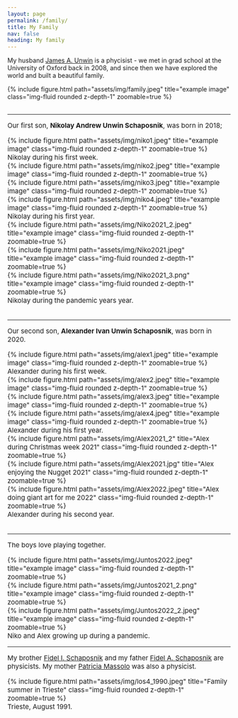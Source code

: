 ```yaml
---
layout: page
permalink: /family/
title: My Family
nav: false
heading: My family
---
```


My husband [James A. Unwin](https://unwin.people.uic.edu/James_Unwin.html) is a phycisist - we met in grad school at the University of Oxford back in 2008, and since then we have explored the world and built a beautiful family. 

 
<div class="row">
    <div class="col-sm mt-3 mt-md-0">
        {% include figure.html path="assets/img/family.jpeg" title="example image" class="img-fluid rounded z-depth-1" zoomable=true %}
    </div>
</div>

<br>

 
<hr>
<span style="font-size:15px">
 

Our first son, <b>Nikolay Andrew Unwin Schaposnik</b>, was born in 2018; 

 
<div class="row">
    <div class="col-sm mt-3 mt-md-0">
        {% include figure.html path="assets/img/niko1.jpeg" title="example image" class="img-fluid rounded z-depth-1" zoomable=true %}
    </div>
</div>
<div class="caption">
    Nikolay during his first week.
</div>





<div class="row">
    <div class="col-sm mt-3 mt-md-0">
        {% include figure.html path="assets/img/niko2.jpeg" title="example image" class="img-fluid rounded z-depth-1" zoomable=true %}
    </div>
    <div class="col-sm mt-3 mt-md-0">
        {% include figure.html path="assets/img/niko3.jpeg" title="example image" class="img-fluid rounded z-depth-1" zoomable=true %}
    </div>
    <div class="col-sm mt-3 mt-md-0">
        {% include figure.html path="assets/img/niko4.jpeg" title="example image" class="img-fluid rounded z-depth-1" zoomable=true %}
    </div>
</div>
<div class="caption">
    Nikolay during his first year.
</div>


<div class="row">
    <div class="col-sm mt-3 mt-md-0">
        {% include figure.html path="assets/img/Niko2021_2.jpeg" title="example image" class="img-fluid rounded z-depth-1" zoomable=true %}
    </div>
    <div class="col-sm mt-3 mt-md-0">
        {% include figure.html path="assets/img/Niko2021.jpeg" title="example image" class="img-fluid rounded z-depth-1" zoomable=true %}
    </div>
    <div class="col-sm mt-3 mt-md-0">
        {% include figure.html path="assets/img/Niko2021_3.png" title="example image" class="img-fluid rounded z-depth-1" zoomable=true  %}
    </div>
</div>
<div class="caption">
    Nikolay during the pandemic years year.
</div>



<br>

 
<hr>
<span style="font-size:15px">
 

Our second son, <b>Alexander Ivan Unwin Schaposnik</b>, was born in 2020.

 
<div class="row">
    <div class="col-sm mt-3 mt-md-0">
        {% include figure.html path="assets/img/alex1.jpeg" title="example image" class="img-fluid rounded z-depth-1" zoomable=true %}
    </div>
</div>
<div class="caption">
    Alexander during his first week.
</div>
 


<div class="row">
    <div class="col-sm mt-3 mt-md-0">
        {% include figure.html path="assets/img/alex2.jpeg" title="example image" class="img-fluid rounded z-depth-1" zoomable=true %}
    </div>
    <div class="col-sm mt-3 mt-md-0">
        {% include figure.html path="assets/img/alex3.jpeg" title="example image" class="img-fluid rounded z-depth-1" zoomable=true %}
    </div>
    <div class="col-sm mt-3 mt-md-0">
        {% include figure.html path="assets/img/alex4.jpeg" title="example image" class="img-fluid rounded z-depth-1" zoomable=true %}
    </div>
</div>
<div class="caption">
    Alexander during his first year.
</div>


<div class="row">
    <div class="col-sm mt-3 mt-md-0">
        {% include figure.html path="assets/img/Alex2021_2" title="Alex during Christmas week 2021" class="img-fluid rounded z-depth-1" zoomable=true %}
    </div>
    <div class="col-sm mt-3 mt-md-0">
        {% include figure.html path="assets/img/Alex2021.jpg" title="Alex enjoying the Nugget 2021" class="img-fluid rounded z-depth-1" zoomable=true %}
    </div>
    <div class="col-sm mt-3 mt-md-0">
        {% include figure.html path="assets/img/Alex2022.jpeg" title="Alex doing giant art for me 2022" class="img-fluid rounded z-depth-1" zoomable=true %}
    </div>
</div>
<div class="caption">
    Alexander during his second year.
</div>


<br>

 
 <hr>
<span style="font-size:15px">

The boys love playing together. 

<div class="row">
    <div class="col-sm mt-3 mt-md-0">
        {% include figure.html path="assets/img/Juntos2022.jpeg" title="example image" class="img-fluid rounded z-depth-1" zoomable=true %}
    </div>
    <div class="col-sm mt-3 mt-md-0">
        {% include figure.html path="assets/img/Juntos2021_2.png" title="example image" class="img-fluid rounded z-depth-1" zoomable=true %}
    </div>
    <div class="col-sm mt-3 mt-md-0">
        {% include figure.html path="assets/img/Juntos2022_2.jpeg" title="example image" class="img-fluid rounded z-depth-1" zoomable=true %}
    </div>
</div>
<div class="caption">
    Niko and Alex growing up during a pandemic.
</div>

<hr>
<span style="font-size:15px">
 
My brother [Fidel I. Schaposnik](https://fidel-schaposnik.github.io/) and my father [Fidel A. Schaposnik](https://sites.google.com/site/schaposnik/) are physicists. 
My mother [Patricia Massolo](https://es.wikipedia.org/wiki/Claudia_Patricia_Massolo) was also a physicist. 


 

 
<div class="row">
    <div class="col-sm mt-3 mt-md-0">
        {% include figure.html path="assets/img/los4_1990.jpeg" title="Family summer in Trieste" class="img-fluid rounded z-depth-1" zoomable=true %}
    </div>
</div>
<div class="caption">
   Trieste, August 1991.
</div>




